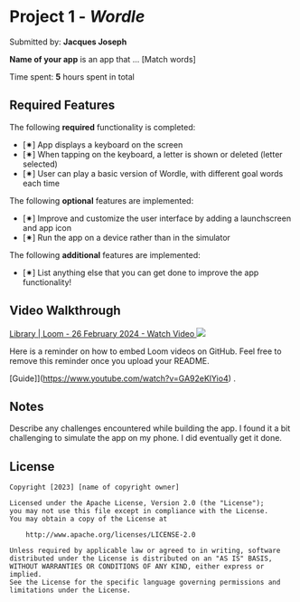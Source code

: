 # Project 1 - *Wordle*

Submitted by: **Jacques Joseph**

**Name of your app** is an app that ... [Match words] 

Time spent: **5** hours spent in total

## Required Features

The following **required** functionality is completed:

- [✷] App displays a keyboard on the screen
- [✷] When tapping on the keyboard, a letter is shown or deleted (letter selected)
- [✷] User can play a basic version of Wordle, with different goal words each time

The following **optional** features are implemented:

- [✷] Improve and customize the user interface by adding a launchscreen and app icon
- [✷] Run the app on a device rather than in the simulator

The following **additional** features are implemented:

- [✷] List anything else that you can get done to improve the app functionality!

## Video Walkthrough

<div>
    <a href="https://www.loom.com/share/24c19b44d7764430a4c4095a1c7d5d5a">
      Library | Loom - 26 February 2024 - Watch Video
    </a>
    <a href="https://www.loom.com/share/24c19b44d7764430a4c4095a1c7d5d5a">
      <img style="max-width:300px;" src="https://cdn.loom.com/sessions/thumbnails/24c19b44d7764430a4c4095a1c7d5d5a-with-play.gif">
    </a>
  </div>

Here is a reminder on how to embed Loom videos on GitHub. Feel free to remove this reminder once you upload your README. 

[Guide]](https://www.youtube.com/watch?v=GA92eKlYio4) .


## Notes

Describe any challenges encountered while building the app.
I found it a bit challenging to simulate the app on my phone. I did eventually get it done.

## License

    Copyright [2023] [name of copyright owner]

    Licensed under the Apache License, Version 2.0 (the "License");
    you may not use this file except in compliance with the License.
    You may obtain a copy of the License at

        http://www.apache.org/licenses/LICENSE-2.0

    Unless required by applicable law or agreed to in writing, software
    distributed under the License is distributed on an "AS IS" BASIS,
    WITHOUT WARRANTIES OR CONDITIONS OF ANY KIND, either express or implied.
    See the License for the specific language governing permissions and
    limitations under the License.
